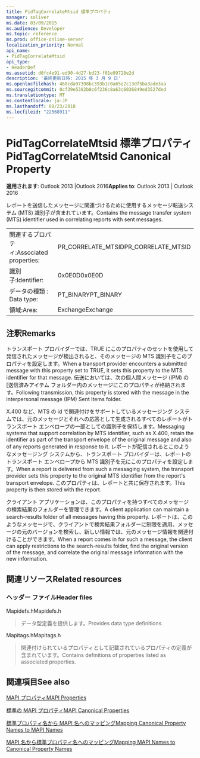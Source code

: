 ```yaml
---
title: PidTagCorrelateMtsid 標準プロパティ
manager: soliver
ms.date: 03/09/2015
ms.audience: Developer
ms.topic: reference
ms.prod: office-online-server
localization_priority: Normal
api_name:
- PidTagCorrelateMtsid
api_type:
- HeaderDef
ms.assetid: d0fc4e91-ed90-4d27-bd23-f01e99728e2d
description: '最終更新日時: 2015 年 3 月 9 日'
ms.openlocfilehash: 468cda97398bc393b1c0a65e2c13df5ba3ade3aa
ms.sourcegitcommit: 0cf39e5382b8c6f236c8a63c6036849ed3527ded
ms.translationtype: MT
ms.contentlocale: ja-JP
ms.lasthandoff: 08/23/2018
ms.locfileid: "22568911"
---
```

# <a name="pidtagcorrelatemtsid-canonical-property"></a><span data-ttu-id="81639-103">PidTagCorrelateMtsid 標準プロパティ</span><span class="sxs-lookup"><span data-stu-id="81639-103">PidTagCorrelateMtsid Canonical Property</span></span>

  
  
<span data-ttu-id="81639-104">**適用されます**: Outlook 2013 |Outlook 2016</span><span class="sxs-lookup"><span data-stu-id="81639-104">**Applies to**: Outlook 2013 | Outlook 2016</span></span> 
  
<span data-ttu-id="81639-105">レポートを送信したメッセージに関連づけるために使用するメッセージ転送システム (MTS) 識別子が含まれています。</span><span class="sxs-lookup"><span data-stu-id="81639-105">Contains the message transfer system (MTS) identifier used in correlating reports with sent messages.</span></span>
  
|||
|:-----|:-----|
|<span data-ttu-id="81639-106">関連するプロパティ:</span><span class="sxs-lookup"><span data-stu-id="81639-106">Associated properties:</span></span>  <br/> |<span data-ttu-id="81639-107">PR_CORRELATE_MTSID</span><span class="sxs-lookup"><span data-stu-id="81639-107">PR_CORRELATE_MTSID</span></span>  <br/> |
|<span data-ttu-id="81639-108">識別子:</span><span class="sxs-lookup"><span data-stu-id="81639-108">Identifier:</span></span>  <br/> |<span data-ttu-id="81639-109">0x0E0D</span><span class="sxs-lookup"><span data-stu-id="81639-109">0x0E0D</span></span>  <br/> |
|<span data-ttu-id="81639-110">データの種類 : </span><span class="sxs-lookup"><span data-stu-id="81639-110">Data type:</span></span>  <br/> |<span data-ttu-id="81639-111">PT_BINARY</span><span class="sxs-lookup"><span data-stu-id="81639-111">PT_BINARY</span></span>  <br/> |
|<span data-ttu-id="81639-112">領域:</span><span class="sxs-lookup"><span data-stu-id="81639-112">Area:</span></span>  <br/> |<span data-ttu-id="81639-113">Exchange</span><span class="sxs-lookup"><span data-stu-id="81639-113">Exchange</span></span>  <br/> |
   
## <a name="remarks"></a><span data-ttu-id="81639-114">注釈</span><span class="sxs-lookup"><span data-stu-id="81639-114">Remarks</span></span>

<span data-ttu-id="81639-115">トランスポート プロバイダーでは、TRUE にこのプロパティのセットを使用して発信されたメッセージが検出されると、そのメッセージの MTS 識別子をこのプロパティを設定します。</span><span class="sxs-lookup"><span data-stu-id="81639-115">When a transport provider encounters a submitted message with this property set to TRUE, it sets this property to the MTS identifier for that message.</span></span> <span data-ttu-id="81639-116">伝送においては、次の個人間メッセージ (IPM) の [送信済みアイテム フォルダー内のメッセージにこのプロパティが格納されます。</span><span class="sxs-lookup"><span data-stu-id="81639-116">Following transmission, this property is stored with the message in the interpersonal message (IPM) Sent Items folder.</span></span>
  
<span data-ttu-id="81639-117">X.400 など、MTS の id で関連付けをサポートしているメッセージング システムでは、元のメッセージとそれへの応答として生成されるすべてのレポートがトランスポート エンベロープの一部としての識別子を保持します。</span><span class="sxs-lookup"><span data-stu-id="81639-117">Messaging systems that support correlation by MTS identifier, such as X.400, retain the identifier as part of the transport envelope of the original message and also of any reports generated in response to it.</span></span> <span data-ttu-id="81639-118">レポートが配信されるとこのようなメッセージング システムから、トランスポート プロバイダーは、レポートのトランスポート エンベロープから MTS 識別子を元にこのプロパティを設定します。</span><span class="sxs-lookup"><span data-stu-id="81639-118">When a report is delivered from such a messaging system, the transport provider sets this property to the original MTS identifier from the report's transport envelope.</span></span> <span data-ttu-id="81639-119">このプロパティは、レポートと共に保存されます。</span><span class="sxs-lookup"><span data-stu-id="81639-119">This property is then stored with the report.</span></span>
  
<span data-ttu-id="81639-120">クライアント アプリケーションは、このプロパティを持つすべてのメッセージの検索結果のフォルダーを管理できます。</span><span class="sxs-lookup"><span data-stu-id="81639-120">A client application can maintain a search-results folder of all messages having this property.</span></span> <span data-ttu-id="81639-121">レポートは、このようなメッセージで、クライアントで検索結果フォルダーに制限を適用、メッセージの元のバージョンを検索し、新しい情報では、元のメッセージ情報を関連付けることができます。</span><span class="sxs-lookup"><span data-stu-id="81639-121">When a report comes in for such a message, the client can apply restrictions to the search-results folder, find the original version of the message, and correlate the original message information with the new information.</span></span>
  
## <a name="related-resources"></a><span data-ttu-id="81639-122">関連リソース</span><span class="sxs-lookup"><span data-stu-id="81639-122">Related resources</span></span>

### <a name="header-files"></a><span data-ttu-id="81639-123">ヘッダー ファイル</span><span class="sxs-lookup"><span data-stu-id="81639-123">Header files</span></span>

<span data-ttu-id="81639-124">Mapidefs.h</span><span class="sxs-lookup"><span data-stu-id="81639-124">Mapidefs.h</span></span>
  
> <span data-ttu-id="81639-125">データ型定義を提供します。</span><span class="sxs-lookup"><span data-stu-id="81639-125">Provides data type definitions.</span></span>
    
<span data-ttu-id="81639-126">Mapitags.h</span><span class="sxs-lookup"><span data-stu-id="81639-126">Mapitags.h</span></span>
  
> <span data-ttu-id="81639-127">関連付けられているプロパティとして記載されているプロパティの定義が含まれています。</span><span class="sxs-lookup"><span data-stu-id="81639-127">Contains definitions of properties listed as associated properties.</span></span>
    
## <a name="see-also"></a><span data-ttu-id="81639-128">関連項目</span><span class="sxs-lookup"><span data-stu-id="81639-128">See also</span></span>



[<span data-ttu-id="81639-129">MAPI プロパティ</span><span class="sxs-lookup"><span data-stu-id="81639-129">MAPI Properties</span></span>](mapi-properties.md)
  
[<span data-ttu-id="81639-130">標準の MAPI プロパティ</span><span class="sxs-lookup"><span data-stu-id="81639-130">MAPI Canonical Properties</span></span>](mapi-canonical-properties.md)
  
[<span data-ttu-id="81639-131">標準プロパティ名から MAPI 名へのマッピング</span><span class="sxs-lookup"><span data-stu-id="81639-131">Mapping Canonical Property Names to MAPI Names</span></span>](mapping-canonical-property-names-to-mapi-names.md)
  
[<span data-ttu-id="81639-132">MAPI 名から標準プロパティ名へのマッピング</span><span class="sxs-lookup"><span data-stu-id="81639-132">Mapping MAPI Names to Canonical Property Names</span></span>](mapping-mapi-names-to-canonical-property-names.md)

